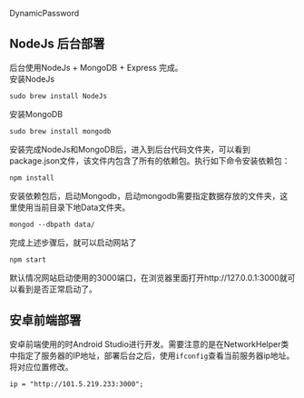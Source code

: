 DynamicPassword
## NodeJs 后台部署

后台使用NodeJs + MongoDB + Express 完成。<br>
安装NodeJs <br>
```
sudo brew install NodeJs
```

安装MongoDB
```
sudo brew install mongodb
```
安装完成NodeJs和MongoDB后，进入到后台代码文件夹，可以看到package.json文件，该文件内包含了所有的依赖包。执行如下命令安装依赖包：
```
npm install
```
安装依赖包后，启动Mongodb，启动mongodb需要指定数据存放的文件夹，这里使用当前目录下地Data文件夹。
```
mongod --dbpath data/
```
完成上述步骤后，就可以启动网站了
```
npm start
```
默认情况网站启动使用的3000端口，在浏览器里面打开http://127.0.0.1:3000就可以看到是否正常启动了。
## 安卓前端部署
安卓前端使用的时Android Studio进行开发。需要注意的是在NetworkHelper类中指定了服务器的IP地址，部署后台之后，使用`ifconfig`查看当前服务器ip地址。将对应位置修改。
```
ip = "http://101.5.219.233:3000";
```
